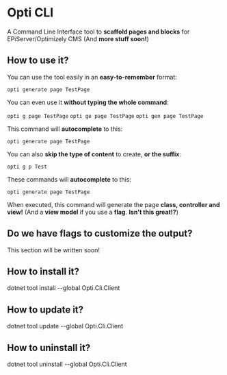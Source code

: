 # Opti CLI
A Command Line Interface tool to **scaffold pages and blocks** for EPiServer/Optimizely CMS (And **more stuff soon!**)

## How to use it?
You can use the tool easily in an **easy-to-remember** format:

`opti generate page TestPage`

You can even use it **without typing the whole command**:

`opti g page TestPage`
`opti ge page TestPage`
`opti gen page TestPage`

This command will **autocomplete** to this:

`opti generate page TestPage`

You can also **skip the type of content** to create, **or the suffix**:

`opti g p Test`

These commands will **autocomplete** to this:

`opti generate page TestPage`

When executed, this command will generate the page **class, controller and view!** 
(And a **view model** if you use a **flag**. **Isn't this great!?**)

## Do we have flags to customize the output?
This section will be written soon!

## How to install it?
dotnet tool install --global Opti.Cli.Client

## How to update it?
dotnet tool update --global Opti.Cli.Client

## How to uninstall it?
dotnet tool uninstall --global Opti.Cli.Client
